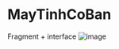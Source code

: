 # MayTinhCoBan
Fragment + interface
![image](https://user-images.githubusercontent.com/89138737/157185574-3c270658-a6a4-41a4-8750-8ca7ba38cd47.png)
